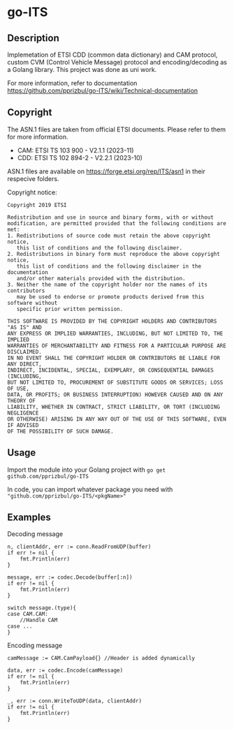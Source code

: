 # go-ITS

## Description
Implemetation of ETSI CDD (common data dictionary) and CAM protocol, custom CVM (Control Vehicle Message) protocol and encoding/decoding as a Golang library. 
This project was done as uni work.

For more information, refer to documentation https://github.com/pprizbul/go-ITS/wiki/Technical-documentation

## Copyright
The ASN.1 files are taken from official ETSI documents. Please refer to them for more information.

- CAM: ETSI TS 103 900 - V2.1.1 (2023-11)
- CDD: ETSI TS 102 894-2 - V2.2.1 (2023-10)

ASN.1 files are available on https://forge.etsi.org/rep/ITS/asn1 in their respecive folders.

Copyright notice:
```
Copyright 2019 ETSI

Redistribution and use in source and binary forms, with or without 
modification, are permitted provided that the following conditions are met:
1. Redistributions of source code must retain the above copyright notice, 
   this list of conditions and the following disclaimer.
2. Redistributions in binary form must reproduce the above copyright notice, 
   this list of conditions and the following disclaimer in the documentation 
   and/or other materials provided with the distribution.
3. Neither the name of the copyright holder nor the names of its contributors 
   may be used to endorse or promote products derived from this software without 
   specific prior written permission.

THIS SOFTWARE IS PROVIDED BY THE COPYRIGHT HOLDERS AND CONTRIBUTORS "AS IS" AND 
ANY EXPRESS OR IMPLIED WARRANTIES, INCLUDING, BUT NOT LIMITED TO, THE IMPLIED 
WARRANTIES OF MERCHANTABILITY AND FITNESS FOR A PARTICULAR PURPOSE ARE DISCLAIMED. 
IN NO EVENT SHALL THE COPYRIGHT HOLDER OR CONTRIBUTORS BE LIABLE FOR ANY DIRECT, 
INDIRECT, INCIDENTAL, SPECIAL, EXEMPLARY, OR CONSEQUENTIAL DAMAGES (INCLUDING, 
BUT NOT LIMITED TO, PROCUREMENT OF SUBSTITUTE GOODS OR SERVICES; LOSS OF USE, 
DATA, OR PROFITS; OR BUSINESS INTERRUPTION) HOWEVER CAUSED AND ON ANY THEORY OF 
LIABILITY, WHETHER IN CONTRACT, STRICT LIABILITY, OR TORT (INCLUDING NEGLIGENCE 
OR OTHERWISE) ARISING IN ANY WAY OUT OF THE USE OF THIS SOFTWARE, EVEN IF ADVISED 
OF THE POSSIBILITY OF SUCH DAMAGE.

```


## Usage

Import the module into your Golang project with `go get github.com/pprizbul/go-ITS`

In code, you can import whatever package you need with `"github.com/pprizbul/go-ITS/<pkgName>"`

## Examples

Decoding message
```
n, clientAddr, err := conn.ReadFromUDP(buffer)
if err != nil {
    fmt.Println(err)
}

message, err := codec.Decode(buffer[:n])
if err != nil {
    fmt.Println(err)
}

switch message.(type){
case CAM.CAM:
    //Handle CAM
case ...
}
```

Encoding message
```
camMessage := CAM.CamPayload{} //Header is added dynamically

data, err := codec.Encode(camMessage)
if err != nil {
    fmt.Println(err)
}

_, err := conn.WriteToUDP(data, clientAddr)
if err != nil {
    fmt.Println(err)
}
```